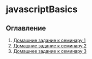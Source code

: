 # javascriptBasics
## Оглавление
1. [Домашние задание к семинару 1](seminar1/)
2. [Домашние задание к семинару 2](seminar2/)
3. [Домашнее задание к семинару 3](seminar3/)